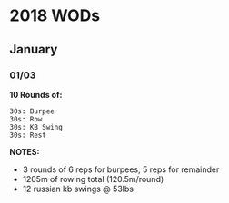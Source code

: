 # 2018 WODs

## January

### 01/03

**10 Rounds of:**
```
30s: Burpee
30s: Row
30s: KB Swing
30s: Rest
```
**NOTES:**
 - 3 rounds of 6 reps for burpees, 5 reps for remainder
 - 1205m of rowing total (120.5m/round)
 - 12 russian kb swings @ 53lbs